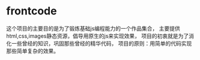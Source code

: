 frontcode
=========

这个项目的主要目的是为了锻炼基础js编程能力的一个作品集合，
主要提供html,css,images静态资源，倡导用原生的js来实现效果，
项目的初衷就是为了消化一些曾经的知识，巩固那些曾经的精华代码，
项目的原则：用简单的代码实现那些简单复杂的效果。

